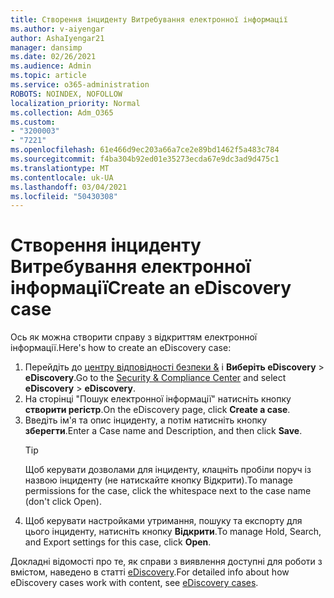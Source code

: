 ```yaml
---
title: Створення інциденту Витребування електронної інформації
ms.author: v-aiyengar
author: AshaIyengar21
manager: dansimp
ms.date: 02/26/2021
ms.audience: Admin
ms.topic: article
ms.service: o365-administration
ROBOTS: NOINDEX, NOFOLLOW
localization_priority: Normal
ms.collection: Adm_O365
ms.custom:
- "3200003"
- "7221"
ms.openlocfilehash: 61e466d9ec203a66a7ce2e89bd1462f5a483c784
ms.sourcegitcommit: f4ba304b92ed01e35273ecda67e9dc3ad9d475c1
ms.translationtype: MT
ms.contentlocale: uk-UA
ms.lasthandoff: 03/04/2021
ms.locfileid: "50430308"
---
```

# <a name="create-an-ediscovery-case"></a><span data-ttu-id="944f9-102">Створення інциденту Витребування електронної інформації</span><span class="sxs-lookup"><span data-stu-id="944f9-102">Create an eDiscovery case</span></span>

<span data-ttu-id="944f9-103">Ось як можна створити справу з відкриттям електронної інформації.</span><span class="sxs-lookup"><span data-stu-id="944f9-103">Here's how to create an eDiscovery case:</span></span>

1. <span data-ttu-id="944f9-104">Перейдіть до [центру відповідності безпеки &](https://go.microsoft.com/fwlink/p/?linkid=2077143) і **Виберіть eDiscovery**  >  **eDiscovery**.</span><span class="sxs-lookup"><span data-stu-id="944f9-104">Go to the [Security & Compliance Center](https://go.microsoft.com/fwlink/p/?linkid=2077143) and select **eDiscovery** > **eDiscovery**.</span></span>
1. <span data-ttu-id="944f9-105">На сторінці "Пошук електронної інформації" натисніть кнопку **створити регістр**.</span><span class="sxs-lookup"><span data-stu-id="944f9-105">On the eDiscovery page, click **Create a case**.</span></span>
1. <span data-ttu-id="944f9-106">Введіть ім'я та опис інциденту, а потім натисніть кнопку **зберегти**.</span><span class="sxs-lookup"><span data-stu-id="944f9-106">Enter a Case name and Description, and then click **Save**.</span></span>
    > [!TIP]
    ><span data-ttu-id="944f9-107">Щоб керувати дозволами для інциденту, клацніть пробіли поруч із назвою інциденту (не натискайте кнопку Відкрити).</span><span class="sxs-lookup"><span data-stu-id="944f9-107">To manage permissions for the case, click the whitespace next to the case name (don't click Open).</span></span>
1. <span data-ttu-id="944f9-108">Щоб керувати настройками утримання, пошуку та експорту для цього інциденту, натисніть кнопку **Відкрити**.</span><span class="sxs-lookup"><span data-stu-id="944f9-108">To manage Hold, Search, and Export settings for this case, click **Open**.</span></span>

<span data-ttu-id="944f9-109">Докладні відомості про те, як справи з виявлення доступні для роботи з вмістом, наведено в статті [eDiscovery](https://go.microsoft.com/fwlink/?linkid=2101589).</span><span class="sxs-lookup"><span data-stu-id="944f9-109">For detailed info about how eDiscovery cases work with content, see [eDiscovery cases](https://go.microsoft.com/fwlink/?linkid=2101589).</span></span>
